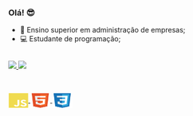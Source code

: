 ### Olá! 😎

 

 


- 🌱 Ensino superior em administração de empresas;
- 💻 Estudante de programação;


##

 <div>
   <a href="https://github.com/Pedro-Wong">
   <img height="140em" src="https://github-readme-stats.vercel.app/api?username=Pedro-Wong&show_icons=true&theme=merko&include_all_commits=true&count_private=true"/>
   <img height="140em" src="https://github-readme-stats.vercel.app/api/top-langs/?username=Pedro-Wong&layout=compact&langs_count=7&theme=dark"/>
  
 </div>
  
 ##
 
 <div style="display: inline_block"><br>
 
  <img align="center" alt="Js" height="30" width="40" src="https://raw.githubusercontent.com/devicons/devicon/master/icons/javascript/javascript-plain.svg">  
  <img align="center" alt="HTML" height="30" width="40" src="https://raw.githubusercontent.com/devicons/devicon/master/icons/html5/html5-original.svg">
  <img align="center" alt="CSS" height="30" width="40" src="https://raw.githubusercontent.com/devicons/devicon/master/icons/css3/css3-original.svg">
  
</div>
  
  
  
 
